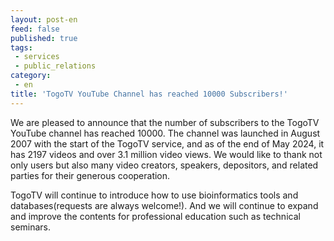 ```yaml
---
layout: post-en
feed: false
published: true
tags:
 - services
 - public_relations
category:
 - en
title: 'TogoTV YouTube Channel has reached 10000 Subscribers!'
---
```

We are pleased to announce that the number of subscribers to the TogoTV YouTube channel has reached 10000.
The channel was launched in August 2007 with the start of the TogoTV service, and as of the end of May 2024, it has 2197 videos and over 3.1 million video views. We would like to thank not only users but also many video creators, speakers, depositors, and related parties for their generous cooperation.

TogoTV will continue to introduce how to use bioinformatics tools and databases(requests are always welcome!). And we will continue to expand and improve the contents for professional education such as technical seminars.
